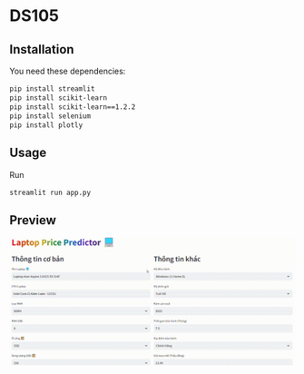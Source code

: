 # DS105

## Installation
You need these dependencies:
```console
pip install streamlit
pip install scikit-learn
pip install scikit-learn==1.2.2
pip install selenium
pip install plotly
```

## Usage
Run
```console
streamlit run app.py
```

## Preview
![Example of Streamlit|635x380](data/demo.gif)